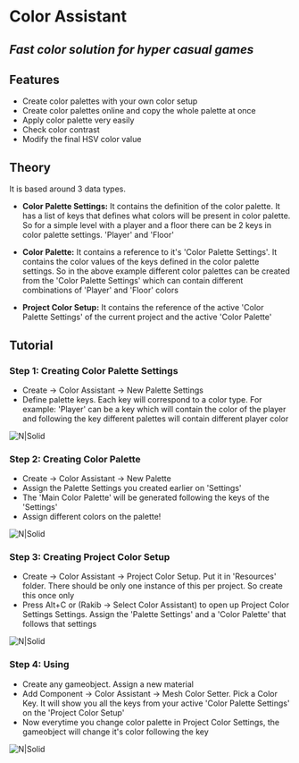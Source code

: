 # Color Assistant
## _Fast color solution for hyper casual games_


## Features

- Create color palettes with your own color setup
- Create color palettes online and copy the whole palette at once
- Apply color palette very easily
- Check color contrast 
- Modify the final HSV color value

## Theory

It is based around 3 data types.
- **Color Palette Settings:** It contains the definition of the color palette. It has a list of keys that defines what colors will be present in color palette. So for a simple level with a player and a floor there can be 2 keys in color palette settings. 'Player' and 'Floor'

- **Color Palette:** It contains a reference to it's 'Color Palette Settings'. It contains the color values of the keys defined in the color palette settings. So in the above example different color palettes can be created from the 'Color Palette Settings' which can contain different combinations of 'Player' and 'Floor' colors

- **Project Color Setup:** It contains the reference of the active 'Color Palette Settings' of the current project and the active 'Color Palette'

## Tutorial

### Step 1: Creating Color Palette Settings
- Create -> Color Assistant -> New Palette Settings
- Define palette keys. Each key will correspond to a color type. For example: 'Player' can be a key which will contain the color of the player and following the key different palettes will contain different player color

![N|Solid](https://res.cloudinary.com/rakib56/image/upload/v1619283127/Color%20Assistant/ColorPaletteSettings.png)

### Step 2: Creating Color Palette
- Create -> Color Assistant -> New Palette
- Assign the Palette Settings you created earlier on 'Settings'
- The 'Main Color Palette' will be generated following the keys of the 'Settings'
- Assign different colors on the palette!

![N|Solid](https://res.cloudinary.com/rakib56/image/upload/v1619283127/Color%20Assistant/ColorPalette.png)

### Step 3: Creating Project Color Setup
- Create -> Color Assistant -> Project Color Setup. Put it in 'Resources' folder. There should be only one instance of this per project. So create this once only
- Press Alt+C or (Rakib -> Select Color Assistant) to open up Project Color Settings Settings. Assign the 'Palette Settings' and a 'Color Palette' that follows that settings

![N|Solid](https://res.cloudinary.com/rakib56/image/upload/v1619283128/Color%20Assistant/ProjectColorSetup.png)

### Step 4: Using
- Create any gameobject. Assign a new material
- Add Component -> Color Assistant -> Mesh Color Setter. Pick a Color Key. It will show you all the keys from your active 'Color Palette Settings' on the 'Project Color Setup'
- Now everytime you change color palette in Project Color Settings, the gameobject will change it's color following the key

![N|Solid](https://res.cloudinary.com/rakib56/image/upload/v1619283127/Color%20Assistant/Use.png)
